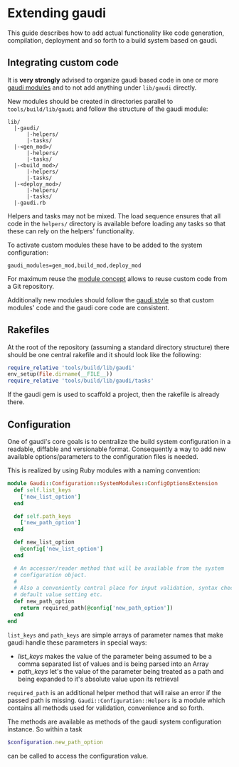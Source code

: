 # Extending gaudi

This guide describes how to add actual functionality like code generation,
compilation, deployment and so forth to a build system based on gaudi.

## Integrating custom code

It is **very strongly** advised to organize gaudi based code in one or more
[gaudi modules](MODULES.md) and to not add anything under `lib/gaudi` directly.

New modules should be created in directories parallel to `tools/build/lib/gaudi`
and follow the structure of the gaudi module:

    lib/
      |-gaudi/
          |-helpers/
          |-tasks/
      |-<gen_mod>/
          |-helpers/
          |-tasks/
      |-<build_mod>/
          |-helpers/
          |-tasks/
      |-<deploy_mod>/
          |-helpers/
          |-tasks/
      |-gaudi.rb

Helpers and tasks may not be mixed. The load sequence ensures that all code in
the `helpers/` directory is available before loading any tasks so that these can
rely on the helpers' functionality.

To activate custom modules these have to be added to the system configuration:

```text
gaudi_modules=gen_mod,build_mod,deploy_mod
```

For maximum reuse the [module concept](MODULES.md) allows to reuse custom code
from a Git repository.

Additionally new modules should follow the [gaudi style](STYLE.md) so that
custom modules' code and the gaudi core code are consistent.

## Rakefiles

At the root of the repository (assuming a standard directory structure) there
should be one central rakefile and it should look like the following:

```ruby
require_relative 'tools/build/lib/gaudi'
env_setup(File.dirname(__FILE__))
require_relative 'tools/build/lib/gaudi/tasks'
```

If the gaudi gem is used to scaffold a project, then the rakefile is already
there.

## Configuration

One of gaudi's core goals is to centralize the build system configuration in a
readable, diffable and versionable format. Consequently a way to add new
available options/parameters to the configuration files is needed.

This is realized by using Ruby modules with a naming convention:

```ruby
module Gaudi::Configuration::SystemModules::ConfigOptionsExtension
  def self.list_keys
    ['new_list_option']
  end

  def self.path_keys
    ['new_path_option']
  end

  def new_list_option
    @config['new_list_option']
  end

  # An accessor/reader method that will be available from the system
  # configuration object.
  #
  # Also a conveniently central place for input validation, syntax checking,
  # default value setting etc.
  def new_path_option
    return required_path(@config['new_path_option'])
  end
end
```

`list_keys` and `path_keys` are simple arrays of parameter names that make gaudi
handle these parameters in special ways:

* *list_keys* makes the value of the parameter being assumed to be a comma
  separated list of values and is being parsed into an Array
* *path_keys* let's the value of the parameter being treated as a path and being
  expanded to it's absolute value upon its retrieval

`required_path` is an additional helper method that will raise an error if the
passed path is missing. `Gaudi::Configuration::Helpers` is a module which
contains all methods used for validation, convenience and so forth.

The methods are available as methods of the gaudi system configuration instance.
So within a task

```ruby
$configuration.new_path_option
```

can be called to access the configuration value.
